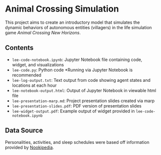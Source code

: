 # Animal Crossing Simulation
This project aims to create an introductory model that simulates the dynamic behaviors of autonomous entities (villagers) in the life simulation game *Animal Crossing New Horizons*.
## Contents
- `lee-code-notebook.ipynb`: Jupyter Notebook file containing code, widget, and visualizations
- `lee-code.py`: Python code *Running via Jupyter Notebook is recommended
- `lee-log-output.txt`: Text output from code showing agent states and locations at each hour
- `lee-notebook-output.html`: Output of Jupyter Notebook in viewable html file
- `lee-presentation-marp.md`: Project presentation slides created via marp
- `lee-presentation-slides.pdf`: PDF version of presentation slides
- `lee-widget-output.pdf`: Example output of widget provided in `lee-code-notebook.ipynb`

## Data Source
Personalities, activities, and sleep schedules were based off information provided by [Nookipedia](https://nookipedia.com/wiki/Animal_Crossing:_New_Horizons).
